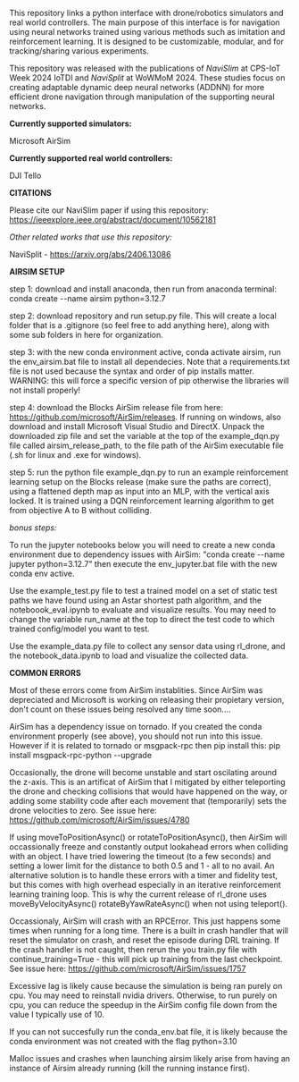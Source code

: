 This repository links a python interface with drone/robotics simulators and real world controllers. The main purpose of this interface is for navigation using neural networks trained using various methods such as imitation and reinforcement learning. It is designed to be customizable, modular, and for tracking/sharing various experiments. 

This repository was released with the publications of _NaviSlim_ at CPS-IoT Week 2024 IoTDI and _NaviSplit_ at WoWMoM 2024. These studies focus on creating adaptable dynamic deep neural networks (ADDNN) for more efficient drone navigation through manipulation of the supporting neural networks. 

**Currently supported simulators:**

Microsoft AirSim

**Currently supported real world controllers:**

DJI Tello

**CITATIONS**

Please cite our NaviSlim paper if using this repository: https://ieeexplore.ieee.org/abstract/document/10562181

_Other related works that use this repository:_

NaviSplit - https://arxiv.org/abs/2406.13086

**AIRSIM SETUP**

step 1: download and install anaconda, then run from anaconda terminal:
conda create --name airsim python=3.12.7

step 2: download repository and run setup.py file. This will create a local folder that is a .gitignore (so feel free to add anything here), along with some sub folders in here for organization.  

step 3: with the new conda environment active, 
conda activate airsim, run the env_airsim.bat file to install all dependecies. Note that a requirements.txt file is not used because the syntax and order of pip installs matter. WARNING: this will force a specific version of pip otherwise the libraries will not install properly!

step 4: download the Blocks AirSim release file from here: https://github.com/microsoft/AirSim/releases. If running on windows, also download and install Microsoft Visual Studio and DirectX. Unpack the downloaded zip file and set the variable at the top of the example_dqn.py file called airsim_release_path, to the file path of the AirSim executable file (.sh for linux and .exe for windows).

step 5: run the python file example_dqn.py to run an example reinforcement learning setup on the Blocks release (make sure the paths are correct), using a flattened depth map as input into an MLP, with the vertical axis locked. It is trained using a DQN reinforcement learning algorithm to get from objective A to B without colliding. 

_bonus steps:_

To run the jupyter notebooks below you will need to create a new conda environment due to dependency issues with AirSim: "conda create --name jupyter python=3.12.7" then execute the env_jupyter.bat file with the new conda env active.

Use the example_test.py file to test a trained model on a set of static test paths we have found using an Astar shortest path algorithm, and the noteboook_eval.ipynb to evaluate and visualize results. You may need to change the variable run_name at the top to direct the test code to which trained config/model you want to test.

Use the example_data.py file to collect any sensor data using rl_drone, and the notebook_data.ipynb to load and visualize the collected data. 

**COMMON ERRORS**

Most of these errors come from AirSim instablities. Since AirSim was depreciated and Microsoft is working on releasing their propietary version, don't count on these issues being resolved any time soon....

AirSim has a dependency issue on tornado. If you created the conda environment properly (see above), you should not run into this issue. However if it is related to tornado or msgpack-rpc then pip install this:
pip install msgpack-rpc-python --upgrade

Occasionally, the drone will become unstable and start oscilating around the z-axis. This is an artificat of AirSim that I mitigated by either teleporting the drone and checking collisions that would have happened on the way, or adding some stability code after each movement that (temporarily) sets the drone velocities to zero. See issue here: https://github.com/microsoft/AirSim/issues/4780

If using moveToPositionAsync() or rotateToPositionAsync(), then AirSim will occassionally freeze and constantly output lookahead errors when colliding with an object. I have tried lowering the timeout (to a few seconds) and setting a lower limit for the distance to both 0.5 and 1 - all to no avail. An alternative solution is to handle these errors with a timer and fidelity test, but this comes with high overhead especially in an iterative reinforcement learning training loop. This is why the current release of rl_drone uses moveByVelocityAsync() rotateByYawRateAsync() when not using teleport().

Occassionaly, AirSim will crash with an RPCError. This just happens some times when running for a long time. There is a built in crash handler that will reset the simulator on crash, and reset the episode during DRL training. If the crash handler is not caught, then rerun the you train.py file with continue_training=True - this will pick up training from the last checkpoint. See issue here: https://github.com/microsoft/AirSim/issues/1757

Excessive lag is likely cause because the simulation is being ran purely on cpu. You may need to reinstall nvidia drivers. Otherwise, to run purely on cpu, you can reduce the speedup in the AirSim config file down from the value I typically use of 10.

If you can not succesfully run the conda_env.bat file, it is likely because the conda environment was not created with the flag python=3.10

Malloc issues and crashes when launching airsim likely arise from having an instance of Airsim already running (kill the running instance first).
